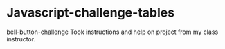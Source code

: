 # Javascript-challenge-tables
bell-button-challenge
Took instructions and help on project from my class instructor.
